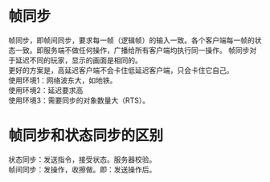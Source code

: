 # 帧同步
帧同步，即帧间同步，要求每一帧（逻辑帧）的输入一致。各个客户端每一帧的状态一致。即服务端不做任何操作，广播给所有客户端均执行同一操作。
帧同步对于延迟不同的玩家，显示的画面是相同的。  
更好的方案是，高延迟客户端不会卡住低延迟客户端，只会卡住它自己。  
使用环境1：网络波东大，如地铁。  
使用环境2：延迟要求高  
使用环境3：需要同步的对象数量大（RTS）。  

# 帧同步和状态同步的区别
状态同步：发送指令，接受状态。服务器校验。  
帧间同步：发操作，收擦做。即：发送操作后。  

